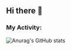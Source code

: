 ## Hi there 👋

### My Activity:
![Anurag's GitHub stats](https://github-readme-stats.vercel.app/api?username=amiraghajan78&show_icons=true&theme=radical)
